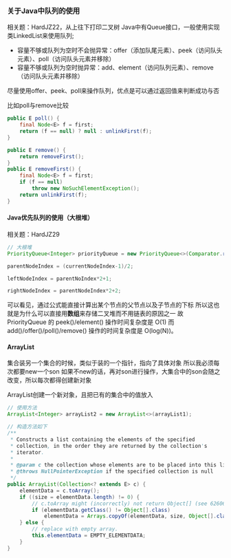 
### 关于Java中队列的使用
相关题：HardJZ22，从上往下打印二叉树
Java中有Queue接口，一般使用实现类LinkedList来使用队列;
- 容量不够或队列为空时不会抛异常：offer（添加队尾元素）、peek（访问队头元素）、poll（访问队头元素并移除）
- 容量不够或队列为空时抛异常：add、element（访问队列元素）、remove（访问队头元素并移除）

尽量使用offer、peek、poll来操作队列，优点是可以通过返回值来判断成功与否

比如poll与remove比较
```java
public E poll() {
    final Node<E> f = first;
    return (f == null) ? null : unlinkFirst(f);
}
```
```java
public E remove() {
    return removeFirst();
}
public E removeFirst() {
    final Node<E> f = first;
    if (f == null)
        throw new NoSuchElementException();
    return unlinkFirst(f);
}
```
#### Java优先队列的使用（大根堆）
相关题：HardJZ29
```java
// 大根堆
PriorityQueue<Integer> priorityQueue = new PriorityQueue<>(Comparator.reverseOrder());
```
```java
parentNodeIndex = (currentNodeIndex-1)/2;

leftNodeIndex = parentNoIndex*2+1;

rightNodeIndex = parentNodeIndex*2+2;
```
可以看见，通过公式能直接计算出某个节点的父节点以及子节点的下标
所以这也就是为什么可以直接用**数组**来存储二叉堆而不用链表的原因之一
故 PriorityQueue 的 peek()/element() 操作时间复杂度是 O(1)
而 add()/offer()/poll()/remove() 操作的时间复杂度是 O(log(N))。
#### ArrayList
集合装另一个集合的时候，类似于装的一个指针，指向了具体对象
所以我必须每次都要new一个son
如果不new的话，再对son进行操作，大集合中的son会随之改变，所以每次都得创建新对象

ArrayList创建一个新对象，且把已有的集合中的值放入
```java
// 使用方法
ArrayList<Integer> arrayList2 = new ArrayList<>(arrayList1);

// 构造方法如下
/**
 * Constructs a list containing the elements of the specified
 * collection, in the order they are returned by the collection's
 * iterator.
 *
 * @param c the collection whose elements are to be placed into this list
 * @throws NullPointerException if the specified collection is null
 */
public ArrayList(Collection<? extends E> c) {
    elementData = c.toArray();
    if ((size = elementData.length) != 0) {
        // c.toArray might (incorrectly) not return Object[] (see 6260652)
        if (elementData.getClass() != Object[].class)
            elementData = Arrays.copyOf(elementData, size, Object[].class);
    } else {
        // replace with empty array.
        this.elementData = EMPTY_ELEMENTDATA;
    }
}
```

